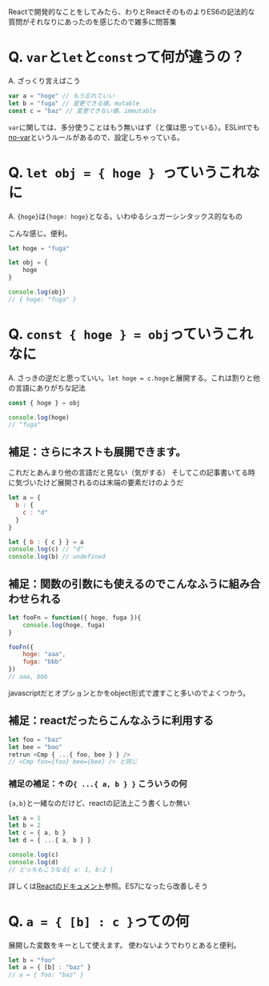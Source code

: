 
Reactで開発的なことをしてみたら、わりとReactそのものよりES6の記法的な質問がそれなりにあったのを感じたので雑多に問答集

# Q. `var`と`let`と`const`って何が違うの？
A. ざっくり言えばこう

```js
var a = "hoge" // もう忘れていい
let b = "fuga" // 変更できる値。mutable
const c = "baz" // 変更できない値。immutable
```
`var`に関しては、多分使うことはもう無いはず（と僕は思っている）。ESLintでも[no-var](http://eslint.org/docs/rules/no-var)というルールがあるので、設定しちゃっている。

# Q. `let obj = { hoge } `っていうこれなに
A. `{hoge}`は`{hoge: hoge}`となる。いわゆるシュガーシンタックス的なもの

こんな感じ。便利。

```js
let hoge = "fuga"

let obj = {
	hoge
}

console.log(obj) 
// { hoge: "fuga" }
```

# Q. `const { hoge } = obj`っていうこれなに
A. さっきの逆だと思っていい。`let hoge = c.hoge`と展開する。これは割りと他の言語にありがちな記法

```js
const { hoge } = obj

console.log(hoge)
// "fuga"
```

## 補足：さらにネストも展開できます。
これだとあんまり他の言語だと見ない（気がする）
そしてこの記事書いてる時に気づいたけど展開されるのは末端の要素だけのようだ

```js
let a = {
  b : {
    c : "d"
  }
}

let { b : { c } } = a
console.log(c) // "d"
console.log(b) // undefined
```


## 補足：関数の引数にも使えるのでこんなふうに組み合わせられる

```js
let fooFn = function({ hoge, fuga }){
	console.log(hoge, fuga)
}

fooFn({
	hoge: "aaa",
	fuga: "bbb"
}) 
// aaa, bbb
```
javascriptだとオプションとかをobject形式で渡すこと多いのでよくつかう。

## 補足：reactだったらこんなふうに利用する

```js
let foo = "baz"
let bee = "boo"
retrun <Cmp { ...{ foo, bee } } />
// <Cmp foo={foo} bee={bee} /> と同じ
```

### 補足の補足：↑の`{ ...{ a, b } }` こういうの何
`{a,b}`と一緒なのだけど、reactの記法上こう書くしか無い

```js
let a = 1
let b = 2
let c = { a, b }
let d = { ...{ a, b } }

console.log(c) 
console.log(d) 
// どっちもこうなる{ a: 1, b:2 }
```
詳しくは[Reactのドキュメント](https://facebook.github.io/react/docs/jsx-spread.html#spread-attributes)参照。ES7になったら改善しそう

# Q. `a = { [b] : c }`っての何

展開した変数をキーとして使えます。
使わないようでわりとあると便利。

```js
let b = "foo"
let a = { [b] : "baz" }
// a = { foo: "baz" }
```

